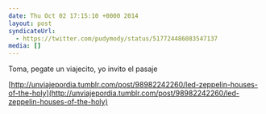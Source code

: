 ```yaml
---
date: Thu Oct 02 17:15:10 +0000 2014
layout: post
syndicateUrl:
  - https://twitter.com/pudymody/status/517724486083547137
media: []
---
```

Toma, pegate un viajecito, yo invito el pasaje

[http://unviajepordia.tumblr.com/post/98982242260/led-zeppelin-houses-of-the-holy](http://unviajepordia.tumblr.com/post/98982242260/led-zeppelin-houses-of-the-holy)


